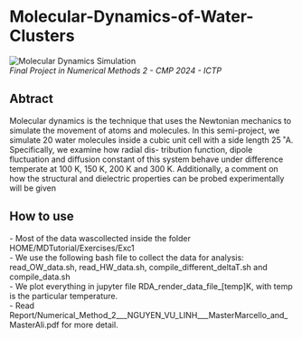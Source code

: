 # Molecular-Dynamics-of-Water-Clusters
![Molecular Dynamics Simulation](https://img.shields.io/badge/Simulation-Molecular%20Dynamics-blue)  
*Final Project in Numerical Methods 2 - CMP 2024 - ICTP*

<h2> Abtract </h2>
Molecular dynamics is the technique that uses the Newtonian mechanics to simulate the
movement of atoms and molecules. In this semi-project, we simulate 20 water molecules
inside a cubic unit cell with a side length 25 ˚A. Specifically, we examine how radial dis-
tribution function, dipole fluctuation and diffusion constant of this system behave under
difference temperate at 100 K, 150 K, 200 K and 300 K. Additionally, a comment on how
the structural and dielectric properties can be probed experimentally will be given

<h2> How to use </h2>
- Most of the data wascollected inside the folder HOME/MDTutorial/Exercises/Exc1  <br>
- We use the following bash file to collect the data for analysis: read_OW_data.sh, read_HW_data.sh, compile_different_deltaT.sh and compile_data.sh <br>
- We plot everything in jupyter file RDA_render_data_file_[temp]K, with temp is the particular temperature. <br>
- Read Report/Numerical_Method_2___NGUYEN_VU_LINH___MasterMarcello_and_MasterAli.pdf for more detail.

